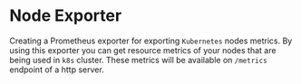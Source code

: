 # Node Exporter

Creating a Prometheus exporter for exporting ```Kubernetes``` nodes metrics. By using this
exporter you can get resource metrics of your nodes that are being used in ```k8s``` cluster.
These metrics will be available on ```/metrics``` endpoint of a http server.
